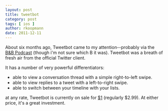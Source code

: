 ```yaml
---
layout: post
title: tweetbot
category: post
tags: [ ios ]
author: rkoopmann
date: 2011-12-11
---
```


About six months ago, Tweetbot came to my attention--probably via the [B&B Podcast](http://5by5.tv/bb) (though i'm not sure which B it was). Tweetbot was a breath of fresh air from the official Twitter client.

<!--⨳-->

It has a number of very powerful differentiators:

- able to view a conversation thread with a simple right-to-left swipe.
- able to view replies to a tweet with a left-to-right swipe.
- able to switch between your timeline with your lists.

at any rate, Tweetbot is currently on sale for [$1](https://itunes.apple.com/us/app/tweetbot-3-for-twitter-iphone/id722294701?mt=8{{site.affiliateid}}) (regularly $2.99). At either price, it's a great investment.